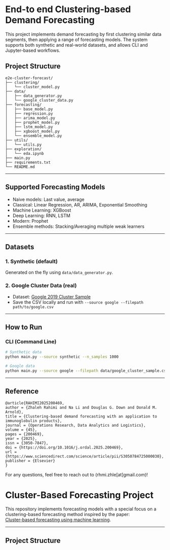 # End-to end Clustering-based Demand Forecasting
This project implements demand forecasting by first clustering similar data segments, then applying a range of forecasting models. The system supports both synthetic and real-world datasets, and allows CLI and Jupyter-based workflows.


## Project Structure
```
e2e-cluster-forecast/
├── clustering/
│   └── cluster_model.py
├── data/
│   ├── data_generator.py
│   └── google_cluster_data.py
├── forecasting/
│   ├── base_model.py
│   ├── regression.py
│   ├── arima_model.py
│   ├── prophet_model.py
│   ├── lstm_model.py
│   ├── xgboost_model.py
│   └── ensemble_model.py
├── utils/
│   └── utils.py
├── exploration/
│   └── eda.ipynb
├── main.py
├── requirements.txt
└── README.md
```

---

## Supported Forecasting Models

- Naive models: Last value, average
- Classical: Linear Regression, AR, ARIMA, Exponential Smoothing
- Machine Learning: XGBoost
- Deep Learning: RNN, LSTM
- Modern: Prophet
- Ensemble methods: Stacking/Averaging multiple weak learners

---

## Datasets

### 1. Synthetic (default)
Generated on the fly using `data/data_generator.py`.

### 2. Google Cluster Data (real)
- Dataset: [Google 2019 Cluster Sample](https://www.kaggle.com/datasets/derrickmwiti/google-2019-cluster-sample)
- Save the CSV locally and run with `--source google --filepath path/to/google.csv`

---

## How to Run

### CLI (Command Line)
```bash
# Synthetic data
python main.py --source synthetic --n_samples 1000

# Google data
python main.py --source google --filepath data/google_cluster_sample.csv

```
---
## Reference

```
@article{RAHIMI2025200469,
author = {Zhaleh Rahimi and Na Li and Douglas G. Down and Donald M. Arnold},
title = {Clustering-based demand forecasting with an application to immunoglobulin products},
journal = {Operations Research, Data Analytics and Logistics},
volume = {45},
pages = {200469},
year = {2025},
issn = {3050-7847},
doi = {https://doi.org/10.1016/j.ordal.2025.200469},
url = {https://www.sciencedirect.com/science/article/pii/S3050784725000030},
publisher = {Elsevier}
}
```

For any questions, feel free to reach out to (rhmi.zhle[at]gmail.com)!

# Cluster-Based Forecasting Project

This repository implements forecasting models with a special focus on a clustering-based forecasting method inspired by the paper:  
[Cluster-based forecasting using machine learning](https://www.sciencedirect.com/science/article/pii/S3050784725000030).

---

## Project Structure

